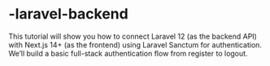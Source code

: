 # -laravel-backend
This tutorial will show you how to connect Laravel 12 (as the backend API) with Next.js 14+ (as the frontend) using Laravel Sanctum for authentication. We’ll build a basic full-stack authentication flow from register to logout.
